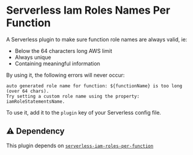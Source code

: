 # Serverless Iam Roles Names Per Function

A Serverless plugin to make sure function role names are always valid, ie:

- Below the 64 characters long AWS limit
- Always unique
- Containing meaningful information

By using it, the following errors will never occur:

```
auto generated role name for function: ${functionName} is too long (over 64 chars).
Try setting a custom role name using the property: iamRoleStatementsName.
```

To use it, add it to the `plugin` key of your Serverless config file.

## ⚠️ Dependency

This plugin depends on [`serverless-iam-roles-per-function`](https://github.com/functionalone/serverless-iam-roles-per-function)

